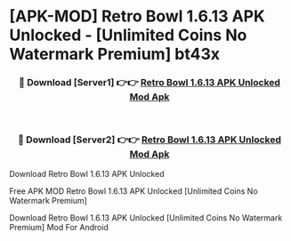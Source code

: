 # [APK-MOD] Retro Bowl 1.6.13 APK Unlocked - [Unlimited Coins No Watermark Premium] bt43x



<div align="center">
<h3>🔴 Download [Server1] 👉👉 <a href="https://momento.my/?title=Retro_Bowl_1.6.13_APK_Unlocked">Retro Bowl 1.6.13 APK Unlocked Mod Apk</a></h3><br>

<h3>🔴 Download [Server2] 👉👉 <a href="https://momento.my/?title=Retro_Bowl_1.6.13_APK_Unlocked">Retro Bowl 1.6.13 APK Unlocked Mod Apk</a></h3>
</div>



Download Retro Bowl 1.6.13 APK Unlocked 

Free APK MOD Retro Bowl 1.6.13 APK Unlocked [Unlimited Coins No Watermark Premium]

Download Retro Bowl 1.6.13 APK Unlocked [Unlimited Coins No Watermark Premium] Mod For Android
